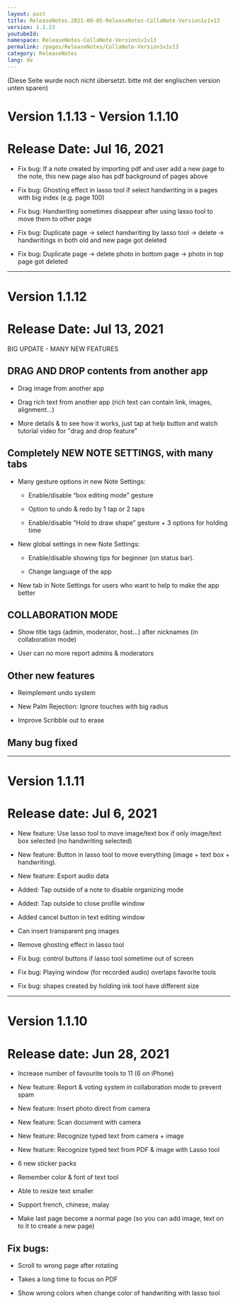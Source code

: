```yaml
---
layout: post
title: ReleaseNotes.2021-08-05-ReleaseNotes-CollaNote-Version1v1v13
version: 1.1.13
youtubeId:
namespace: ReleaseNotes-CollaNote-Version1v1v13
permalink: /pages/ReleaseNotes/CollaNote-Version1v1v13
category: ReleaseNotes
lang: de
---
```

(Diese Seite wurde noch nicht übersetzt. bitte mit der englischen version unten sparen)

# Version 1.1.13 - Version 1.1.10
# Release Date: Jul 16, 2021
- Fix bug: If a note created by importing pdf and user add a new page to the note, this new page also has pdf background of pages above

- Fix bug: Ghosting effect in lasso tool if select handwriting in a pages with big index (e.g. page 100)

- Fix bug: Handwriting sometimes disappear after using lasso tool to move them to other page

- Fix bug: Duplicate page -> select handwriting by lasso tool -> delete -> handwritings in both old and new page got deleted

- Fix bug: Duplicate page -> delete photo in bottom page -> photo in top page got deleted
<!--more-->  

---

# Version 1.1.12
# Release Date: Jul 13, 2021
BIG UPDATE - MANY NEW FEATURES

## DRAG AND DROP contents from another app

- Drag image from another app

- Drag rich text from another app (rich text can contain link, images, alignment...)

- More details & to see how it works, just tap at help button and watch tutorial video for "drag and drop feature"


## Completely NEW NOTE SETTINGS, with many tabs

- Many gesture options in new Note Settings:

  + Enable/disable “box editing mode” gesture

  + Option to undo & redo by 1 tap or 2 taps

  + Enable/disable “Hold to draw shape” gesture + 3 options for holding time

- New global settings in new Note Settings:

  + Enable/disable showing tips for beginner (on status bar).

  + Change language of the app

- New tab in Note Settings for users who want to help to make the app better


## COLLABORATION MODE

- Show title tags (admin, moderator, host…) after nicknames (in collaboration mode)

- User can no more report admins & moderators


## Other new features

- Reimplement undo system

- New Palm Rejection: Ignore touches with big radius

- Improve Scribble out to erase

## Many bug fixed

---

# Version 1.1.11
# Release date: Jul 6, 2021
- New feature: Use lasso tool to move image/text box if only image/text box selected (no handwriting selected)


- New feature: Button in lasso tool to move everything (image + text box + handwriting).

- New feature: Export audio data

- Added: Tap outside of a note to disable organizing mode

- Added: Tap outside to close profile window

- Added cancel button in text editing window

- Can insert transparent png images

- Remove ghosting effect in lasso tool

- Fix bug: control buttons if lasso tool sometime out of screen

- Fix bug: Playing window (for recorded audio) overlaps favorite tools

- Fix bug: shapes created by holding ink tool have different size

---

# Version 1.1.10
# Release date: Jun 28, 2021

- Increase number of favourite tools to 11 (6 on iPhone)

- New feature: Report & voting system in collaboration mode to prevent spam

- New feature: Insert photo direct from camera

- New feature: Scan document with camera

- New feature: Recognize typed text from camera + image

- New feature: Recognize typed text from PDF & image with Lasso tool

- 6 new sticker packs

- Remember color & font of text tool

- Able to resize text smaller

- Support french, chinese, malay

- Make last page become a normal page (so you can add image, text on to it to create a new page)

## Fix bugs:
- Scroll to wrong page after rotating

- Takes a long time to focus on PDF

- Show wrong colors when change color of handwriting with lasso tool
